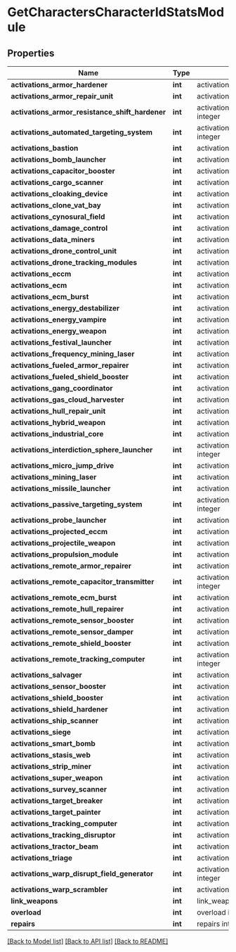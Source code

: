 # GetCharactersCharacterIdStatsModule

## Properties
Name | Type | Description | Notes
------------ | ------------- | ------------- | -------------
**activations_armor_hardener** | **int** | activations_armor_hardener integer | [optional] 
**activations_armor_repair_unit** | **int** | activations_armor_repair_unit integer | [optional] 
**activations_armor_resistance_shift_hardener** | **int** | activations_armor_resistance_shift_hardener integer | [optional] 
**activations_automated_targeting_system** | **int** | activations_automated_targeting_system integer | [optional] 
**activations_bastion** | **int** | activations_bastion integer | [optional] 
**activations_bomb_launcher** | **int** | activations_bomb_launcher integer | [optional] 
**activations_capacitor_booster** | **int** | activations_capacitor_booster integer | [optional] 
**activations_cargo_scanner** | **int** | activations_cargo_scanner integer | [optional] 
**activations_cloaking_device** | **int** | activations_cloaking_device integer | [optional] 
**activations_clone_vat_bay** | **int** | activations_clone_vat_bay integer | [optional] 
**activations_cynosural_field** | **int** | activations_cynosural_field integer | [optional] 
**activations_damage_control** | **int** | activations_damage_control integer | [optional] 
**activations_data_miners** | **int** | activations_data_miners integer | [optional] 
**activations_drone_control_unit** | **int** | activations_drone_control_unit integer | [optional] 
**activations_drone_tracking_modules** | **int** | activations_drone_tracking_modules integer | [optional] 
**activations_eccm** | **int** | activations_eccm integer | [optional] 
**activations_ecm** | **int** | activations_ecm integer | [optional] 
**activations_ecm_burst** | **int** | activations_ecm_burst integer | [optional] 
**activations_energy_destabilizer** | **int** | activations_energy_destabilizer integer | [optional] 
**activations_energy_vampire** | **int** | activations_energy_vampire integer | [optional] 
**activations_energy_weapon** | **int** | activations_energy_weapon integer | [optional] 
**activations_festival_launcher** | **int** | activations_festival_launcher integer | [optional] 
**activations_frequency_mining_laser** | **int** | activations_frequency_mining_laser integer | [optional] 
**activations_fueled_armor_repairer** | **int** | activations_fueled_armor_repairer integer | [optional] 
**activations_fueled_shield_booster** | **int** | activations_fueled_shield_booster integer | [optional] 
**activations_gang_coordinator** | **int** | activations_gang_coordinator integer | [optional] 
**activations_gas_cloud_harvester** | **int** | activations_gas_cloud_harvester integer | [optional] 
**activations_hull_repair_unit** | **int** | activations_hull_repair_unit integer | [optional] 
**activations_hybrid_weapon** | **int** | activations_hybrid_weapon integer | [optional] 
**activations_industrial_core** | **int** | activations_industrial_core integer | [optional] 
**activations_interdiction_sphere_launcher** | **int** | activations_interdiction_sphere_launcher integer | [optional] 
**activations_micro_jump_drive** | **int** | activations_micro_jump_drive integer | [optional] 
**activations_mining_laser** | **int** | activations_mining_laser integer | [optional] 
**activations_missile_launcher** | **int** | activations_missile_launcher integer | [optional] 
**activations_passive_targeting_system** | **int** | activations_passive_targeting_system integer | [optional] 
**activations_probe_launcher** | **int** | activations_probe_launcher integer | [optional] 
**activations_projected_eccm** | **int** | activations_projected_eccm integer | [optional] 
**activations_projectile_weapon** | **int** | activations_projectile_weapon integer | [optional] 
**activations_propulsion_module** | **int** | activations_propulsion_module integer | [optional] 
**activations_remote_armor_repairer** | **int** | activations_remote_armor_repairer integer | [optional] 
**activations_remote_capacitor_transmitter** | **int** | activations_remote_capacitor_transmitter integer | [optional] 
**activations_remote_ecm_burst** | **int** | activations_remote_ecm_burst integer | [optional] 
**activations_remote_hull_repairer** | **int** | activations_remote_hull_repairer integer | [optional] 
**activations_remote_sensor_booster** | **int** | activations_remote_sensor_booster integer | [optional] 
**activations_remote_sensor_damper** | **int** | activations_remote_sensor_damper integer | [optional] 
**activations_remote_shield_booster** | **int** | activations_remote_shield_booster integer | [optional] 
**activations_remote_tracking_computer** | **int** | activations_remote_tracking_computer integer | [optional] 
**activations_salvager** | **int** | activations_salvager integer | [optional] 
**activations_sensor_booster** | **int** | activations_sensor_booster integer | [optional] 
**activations_shield_booster** | **int** | activations_shield_booster integer | [optional] 
**activations_shield_hardener** | **int** | activations_shield_hardener integer | [optional] 
**activations_ship_scanner** | **int** | activations_ship_scanner integer | [optional] 
**activations_siege** | **int** | activations_siege integer | [optional] 
**activations_smart_bomb** | **int** | activations_smart_bomb integer | [optional] 
**activations_stasis_web** | **int** | activations_stasis_web integer | [optional] 
**activations_strip_miner** | **int** | activations_strip_miner integer | [optional] 
**activations_super_weapon** | **int** | activations_super_weapon integer | [optional] 
**activations_survey_scanner** | **int** | activations_survey_scanner integer | [optional] 
**activations_target_breaker** | **int** | activations_target_breaker integer | [optional] 
**activations_target_painter** | **int** | activations_target_painter integer | [optional] 
**activations_tracking_computer** | **int** | activations_tracking_computer integer | [optional] 
**activations_tracking_disruptor** | **int** | activations_tracking_disruptor integer | [optional] 
**activations_tractor_beam** | **int** | activations_tractor_beam integer | [optional] 
**activations_triage** | **int** | activations_triage integer | [optional] 
**activations_warp_disrupt_field_generator** | **int** | activations_warp_disrupt_field_generator integer | [optional] 
**activations_warp_scrambler** | **int** | activations_warp_scrambler integer | [optional] 
**link_weapons** | **int** | link_weapons integer | [optional] 
**overload** | **int** | overload integer | [optional] 
**repairs** | **int** | repairs integer | [optional] 

[[Back to Model list]](../README.md#documentation-for-models) [[Back to API list]](../README.md#documentation-for-api-endpoints) [[Back to README]](../README.md)


